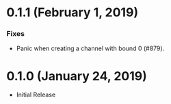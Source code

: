 # 0.1.1 (February 1, 2019)

### Fixes
- Panic when creating a channel with bound 0 (#879).

# 0.1.0 (January 24, 2019)

- Initial Release

